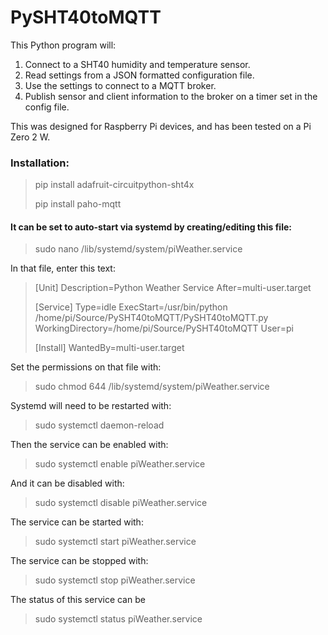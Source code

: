 # PySHT40toMQTT

This Python program will:

1. Connect to a SHT40 humidity and temperature sensor.
2. Read settings from a JSON formatted configuration file.
3. Use the settings to connect to a MQTT broker.
4. Publish sensor and client information to the broker on a timer set in the config file.

This was designed for Raspberry Pi devices, and has been tested on a Pi Zero 2 W.

### Installation:

> pip install adafruit-circuitpython-sht4x
> >
> pip install paho-mqtt

#### It can be set to auto-start via systemd by creating/editing this file:

> sudo nano /lib/systemd/system/piWeather.service

In that file, enter this text:

> [Unit]
> Description=Python Weather Service
> After=multi-user.target
>
> [Service]
> Type=idle
> ExecStart=/usr/bin/python /home/pi/Source/PySHT40toMQTT/PySHT40toMQTT.py
> WorkingDirectory=/home/pi/Source/PySHT40toMQTT
> User=pi
>
> [Install]
> WantedBy=multi-user.target

Set the permissions on that file with:

> sudo chmod 644 /lib/systemd/system/piWeather.service

Systemd will need to be restarted with:

> sudo systemctl daemon-reload

Then the service can be enabled with:

> sudo systemctl enable piWeather.service

And it can be disabled with:

> sudo systemctl disable piWeather.service

The service can be started with:

> sudo systemctl start piWeather.service

The service can be stopped with:

> sudo systemctl stop piWeather.service

The status of this service can be 

> sudo systemctl status piWeather.service
